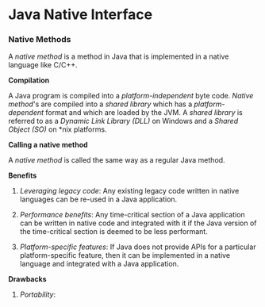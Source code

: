 # Java Native Interface

### Native Methods

A *native method* is a method in Java that is implemented in a native language like C/C++.

**Compilation**

A Java program is compiled into a *platform-independent* byte code. 
*Native method*'s are compiled into a *shared library* which has a *platform-dependent* format and which are loaded by the JVM. 
A *shared library* is referred to as a *Dynamic Link Library (DLL)* on Windows and a *Shared Object (SO)* on \*nix platforms.  

**Calling a native method**

 A *native method* is called the same way as a regular Java method.
 
 **Benefits**
 
 1) *Leveraging legacy code*: Any existing legacy code written in native languages can be re-used in a Java application.
 
 2) *Performance benefits*: Any time-critical section of a Java application can be written in native code and integrated with it if the Java version of the time-critical section is deemed to be less performant.
 
 3) *Platform-specific features*: If Java does not provide APIs for a particular platform-specific feature, then it can be implemented in a native language and integrated with a Java application.
 
 **Drawbacks**
 
 1) *Portability*:   
